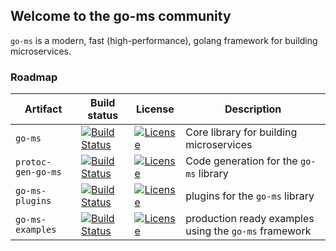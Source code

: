 ## Welcome to the go-ms community

`go-ms` is a modern, fast (high-performance), golang framework for building microservices.

### Roadmap

**Artifact** | **Build status** | **License** | **Description**
------------ | ------------- | ------------- | ------------- 
`go-ms` | [![Build Status](https://travis-ci.com/yadisnel/protoc-gen-go-ms.svg?branch=master)](https://travis-ci.com/yadisnel/protoc-gen-go-ms) | [![License](https://img.shields.io/badge/license-Apache-blue)](https://opensource.org/licenses/Apache-2.0) | Core library for building microservices
`protoc-gen-go-ms` | [![Build Status](https://travis-ci.com/yadisnel/protoc-gen-go-ms.svg?branch=master)](https://travis-ci.com/yadisnel/protoc-gen-go-ms) | [![License](https://img.shields.io/:license-BSD-green.svg?color=brightgreen)](https://opensource.org/licenses/BSD-3-Clause) | Code generation for the `go-ms` library
`go-ms-plugins` | [![Build Status](https://travis-ci.com/yadisnel/protoc-gen-go-ms.svg?branch=master)](https://travis-ci.com/yadisnel/protoc-gen-go-ms) | [![License](https://img.shields.io/badge/license-Apache-blue)](https://opensource.org/licenses/Apache-2.0) | plugins for the `go-ms` library
`go-ms-examples` | [![Build Status](https://travis-ci.com/yadisnel/protoc-gen-go-ms.svg?branch=master)](https://travis-ci.com/yadisnel/protoc-gen-go-ms) | [![License](https://img.shields.io/badge/license-Apache-blue)](https://opensource.org/licenses/Apache-2.0) | production ready examples using the `go-ms` framework

